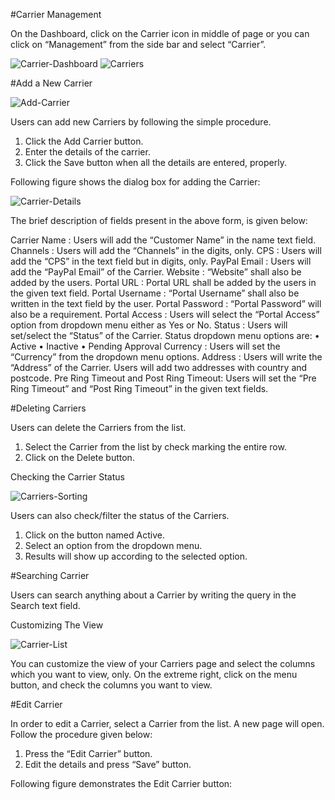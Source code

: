 #Carrier Management

On the Dashboard, click on the Carrier icon in middle of page or you can click on “Management” from the side bar and select “Carrier”.

<img src="https://raw.githubusercontent.com/digipigeon/connexcs-user-docs/master/img/Carrier/carrier-dashboard.png" alt="Carrier-Dashboard"/>

<img src="https://raw.githubusercontent.com/digipigeon/connexcs-user-docs/master/img/carriers.png" alt="Carriers"/>

#Add a New Carrier

<img src="https://raw.githubusercontent.com/digipigeon/connexcs-user-docs/master/img/add-carriers.png" alt="Add-Carrier"/>


Users can add new Carriers by following the simple procedure.
1.	Click the Add Carrier button.
2.	Enter the details of the carrier.
3.	Click the Save button when all the details are entered, properly.

Following figure shows the dialog box for adding the Carrier:

<img src="https://raw.githubusercontent.com/digipigeon/connexcs-user-docs/master/img/carrier-details.png" alt="Carrier-Details"/>

The brief description of fields present in the above form, is given below:

Carrier Name    :	Users will add the “Customer Name” in the name text field.
Channels        :	Users will add the “Channels” in the digits, only.
CPS             :	Users will add the “CPS” in the text field but in digits, only.
PayPal Email    :	Users will add the “PayPal Email” of the Carrier.
Website         :	“Website” shall also be added by the users.
Portal URL      :	Portal URL shall be added by the users in the given text field.
Portal Username :	“Portal Username” shall also be written in the text field by the user.
Portal Password	: “Portal Password” will also be a requirement. 
Portal Access   :	Users will select the “Portal Access” option from dropdown menu either as Yes or No.
Status          : Users will set/select the “Status” of the Carrier. Status dropdown menu options are:
                  •	Active
                  •	Inactive
                  •	Pending Approval
Currency        :	Users will set the “Currency” from the dropdown menu options.
Address         :	Users will write the “Address” of the Carrier. Users will add two addresses with country and postcode.
Pre Ring Timeout and Post Ring Timeout: 	Users will set the “Pre Ring Timeout” and “Post Ring Timeout” in the given text fields.

#Deleting Carriers

Users can delete the Carriers from the list. 
1.	Select the Carrier from the list by check marking the entire row.
2.	Click on the Delete button.

Checking the Carrier Status

<img src="https://raw.githubusercontent.com/digipigeon/connexcs-user-docs/master/img/Carrier/carriers-sorting.png" alt="Carriers-Sorting"/>

Users can also check/filter the status of the Carriers. 

1.	Click on the button named Active.
2.	Select an option from the dropdown menu.
3.	Results will show up according to the selected option.

#Searching Carrier

Users can search anything about a Carrier by writing the query in the Search text field.

Customizing The View

<img src="https://raw.githubusercontent.com/digipigeon/connexcs-user-docs/master/img/Carrier/carrier-list.png" alt="Carrier-List"/>

You can customize the view of your Carriers page and select the columns which you want to view, only.
On the extreme right, click on the menu button, and check the columns you want to view.

#Edit Carrier

In order to edit a Carrier, select a Carrier from the list. A new page will open. Follow the procedure given below:

1.	Press the “Edit Carrier” button.
2.	Edit the details and press “Save” button.

Following figure demonstrates the Edit Carrier button:



